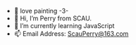 - 🎨 love painting -3-
- 👋 Hi, I’m Perry from SCAU.
- 🌱 I’m currently learning JavaScript
- 📫 Email Address: ScauPerry@163.com
